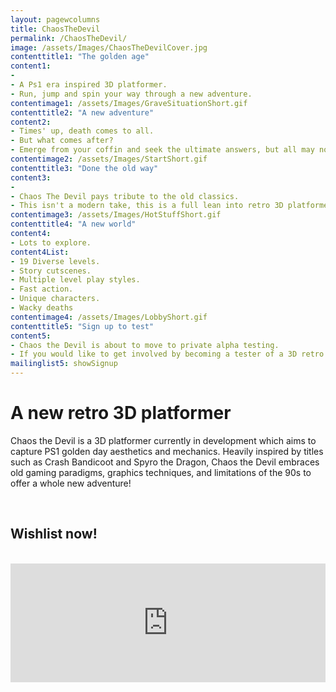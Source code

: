 ```yaml
---
layout: pagewcolumns
title: ChaosTheDevil
permalink: /ChaosTheDevil/
image: /assets/Images/ChaosTheDevilCover.jpg
contenttitle1: "The golden age"
content1: 
- 
- A Ps1 era inspired 3D platformer.
- Run, jump and spin your way through a new adventure.
contentimage1: /assets/Images/GraveSituationShort.gif
contenttitle2: "A new adventure"
content2: 
- Times' up, death comes to all.
- But what comes after?
- Emerge from your coffin and seek the ultimate answers, but all may not be as it seems. 
contentimage2: /assets/Images/StartShort.gif
contenttitle3: "Done the old way"
content3: 
- 
- Chaos The Devil pays tribute to the old classics.
- This isn't a modern take, this is a full lean into retro 3D platformer design.
contentimage3: /assets/Images/HotStuffShort.gif
contenttitle4: "A new world"
content4:
- Lots to explore.
content4List:
- 19 Diverse levels.
- Story cutscenes.
- Multiple level play styles.
- Fast action.
- Unique characters.
- Wacky deaths
contentimage4: /assets/Images/LobbyShort.gif
contenttitle5: "Sign up to test"
content5:
- Chaos the Devil is about to move to private alpha testing.
- If you would like to get involved by becoming a tester of a 3D retro platformer at an early stage. Sign up to my mailing list to receive the early notification email when alpha testing sign-up opens to the public.
mailinglist5: showSignup
---
```

# A new retro 3D platformer
Chaos the Devil is a 3D platformer currently in development which aims to capture PS1 golden day aesthetics and mechanics. Heavily inspired by titles such as Crash Bandicoot and Spyro the Dragon, Chaos the Devil embraces old gaming paradigms, graphics techniques, and limitations of the 90s to offer a whole new adventure!

<br>

## Wishlist now!

<br>

<iframe src="https://store.steampowered.com/widget/3849330/" frameborder="0" width="100%" height="190"></iframe>